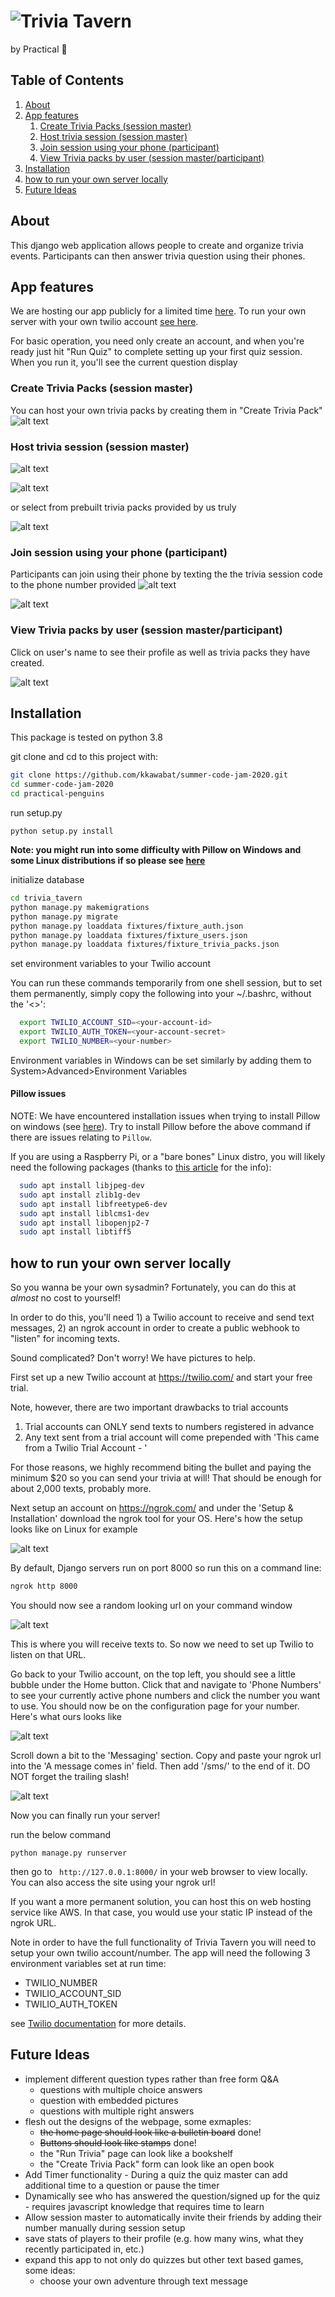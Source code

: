# ![Trivia Tavern](trivia_tavern/static/header_logo.png)
by Practical :penguin:

## Table of Contents

1. [About](#about)
2. [App features](#tour-of-the-app)
    1. [Create Trivia Packs (session master)](#create-trivia-packs-session-master)
    2. [Host trivia session (session master)](#host-trivia-session-session-master)
    3. [Join session using your phone (participant)](#join-session-usingour-phone-participant)
    4. [View Trivia packs by user (session master/participant)](#view-trivia-packs-by-user-session-masterparticipant)
3. [Installation](#Installation)
5. [how to run your own server locally](#how-to-runour-own-server-locally)
6. [Future Ideas](#future-ideas)

## About
This django web application allows people to create and organize trivia events. Participants can then answer trivia
 question using their phones.

## App features
We are hosting our app publicly for a limited time [here](https://a95e3eb77ce9.ngrok.io). To run your
own server with your own twilio account [see here](#how-to-runour-own-server-locally).

For basic operation, you need only create an account, and when you're ready just hit "Run Quiz" to
complete setting up your first quiz session. When you run it, you'll see the current question display

### Create Trivia Packs (session master)

You can host your own trivia packs by creating them in "Create Trivia Pack"
![alt text](screenshots/create_form.PNG?raw=True)

### Host trivia session (session master)

![alt text](screenshots/setup_screen.PNG?raw=True)

![alt text](screenshots/quiz-run.png?raw=True)

or select from prebuilt trivia packs provided by us truly

![alt text](screenshots/trivia_pack_page.PNG?raw=True)

### Join session using your phone (participant)

Participants can join using their phone by texting the the trivia session code to the phone number provided
![alt text](screenshots/invite.PNG?raw=True)

![alt text](screenshots/sms_screenshot.jpg?raw=True)

### View Trivia packs by user (session master/participant)

Click on user's name to see their profile as well as trivia packs they have created.

![alt text](screenshots/profile-page.PNG?raw=True)

## Installation
This package is tested on python 3.8

git clone and cd to this project with:

```bash
git clone https://github.com/kkawabat/summer-code-jam-2020.git
cd summer-code-jam-2020
cd practical-penguins
```

run setup.py

    python setup.py install

**Note: you might run into some difficulty with Pillow on Windows and some Linux distributions if so please see [here](#pillow-issues)**

initialize database

```bash
cd trivia_tavern
python manage.py makemigrations
python manage.py migrate
python manage.py loaddata fixtures/fixture_auth.json
python manage.py loaddata fixtures/fixture_users.json
python manage.py loaddata fixtures/fixture_trivia_packs.json
```

set environment variables to your Twilio account

You can run these commands temporarily from one shell session, but to set them permanently, simply copy the following
into your ~/.bashrc, without the '<>':
```bash
  export TWILIO_ACCOUNT_SID=<your-account-id>
  export TWILIO_AUTH_TOKEN=<your-account-secret>
  export TWILIO_NUMBER=<your-number>
```

Environment variables in Windows can be set similarly by adding them to System>Advanced>Environment Variables

#### Pillow issues
NOTE: We have encountered installation issues when trying to install Pillow on windows
(see [here](https://stackoverflow.com/questions/41188838/cant-install-pillow-in-windows)).
Try to install Pillow before the above command if there are issues relating to `Pillow`.

If you are using a Raspberry Pi, or a "bare bones" Linux distro, you will likely need the following
packages (thanks to [this article](https://www.techcoil.com/blog/how-to-setup-python-imaging-library-pillow-on-raspbian-stretch-lite-for-processing-images-onour-raspberry-pi/) for the info):

```bash
  sudo apt install libjpeg-dev
  sudo apt install zlib1g-dev
  sudo apt install libfreetype6-dev
  sudo apt install liblcms1-dev
  sudo apt install libopenjp2-7
  sudo apt install libtiff5
```

## how to run your own server locally

So you wanna be your own sysadmin? Fortunately, you can do this at *almost* no cost to yourself!

In order to do this, you'll need 1) a Twilio account to receive and send text messages, 2) an ngrok
account in order to create a public webhook to "listen" for incoming texts.

Sound complicated? Don't worry! We have pictures to help.

First set up a new Twilio account at https://twilio.com/ and start your free trial.

Note, however, there are two important drawbacks to trial accounts
1) Trial accounts can ONLY send texts to numbers registered in advance
2) Any text sent from a trial account will come prepended with 'This came from a Twilio Trial Account - '

For those reasons, we highly recommend biting the bullet and paying the minimum $20 so you can send your trivia at will! That should be enough for about 2,000 texts, probably more.

Next setup an account on https://ngrok.com/ and under the 'Setup & Installation' download the ngrok tool for your OS. Here's how the setup looks like on Linux for example

![alt text](screenshots/ngrok-linux-setup.png?raw=True)

By default, Django servers run on port 8000 so run this on a command line:
```bash
ngrok http 8000
```

You should now see a random looking url on your command window

![alt text](screenshots/ngrok-running.png?raw=True)

This is where you will receive texts to. So now we need to set up Twilio to listen on that URL.

Go back to your Twilio account, on the top left, you should see a little bubble under the Home button. Click that and navigate to 'Phone Numbers' to see your currently active phone numbers and click the number you want to use. You should now be on the configuration page for your number. Here's what ours looks like

![alt text](screenshots/twilio-setup1.png?raw=True)

Scroll down a bit to the 'Messaging' section. Copy and paste your ngrok url into the 'A message comes in' field. Then add '/sms/' to the end of it. DO NOT forget the trailing slash!

![alt text](screenshots/twilio-setup2.png?raw=True)

Now you can finally run your server!

run the below command

    python manage.py runserver

then go to ` http://127.0.0.1:8000/` in your web browser to view locally. You can also access the site using your ngrok url!

If you want a more permanent solution, you can host this on web hosting service like AWS. In that case, you would use your static IP instead of the ngrok URL.

Note in order to have the full functionality of Trivia Tavern you will need to setup your own twilio account/number.
The app will need the following 3 environment variables set at run time:
- TWILIO_NUMBER
- TWILIO_ACCOUNT_SID
- TWILIO_AUTH_TOKEN  

see [Twilio documentation](https://www.twilio.com/docs) for more details.

## Future Ideas
- implement different question types rather than free form Q&A
    - questions with multiple choice answers
    - question with embedded pictures
    - questions with multiple right answers
- flesh out the designs of the webpage, some exmaples:
    - ~~the home page should look like a bulletin board~~ done!
    - ~~Buttons should look like stamps~~ done!
    - the "Run Trivia" page can look like a bookshelf
    - the "Create Trivia Pack" form can look like an open book  
- Add Timer functionality - During a quiz the quiz master can add additional time to a question or pause the timer
- Dynamically see who has answered the question/signed up for the quiz - requires javascript knowledge that requires
time to learn
- Allow session master to automatically invite their friends by adding their number manually during session setup
- save stats of players to their profile (e.g. how many wins, what they recently participated in, etc.)
- expand this app to not only do quizzes but other text based games, some ideas:
    - choose your own adventure through text message

